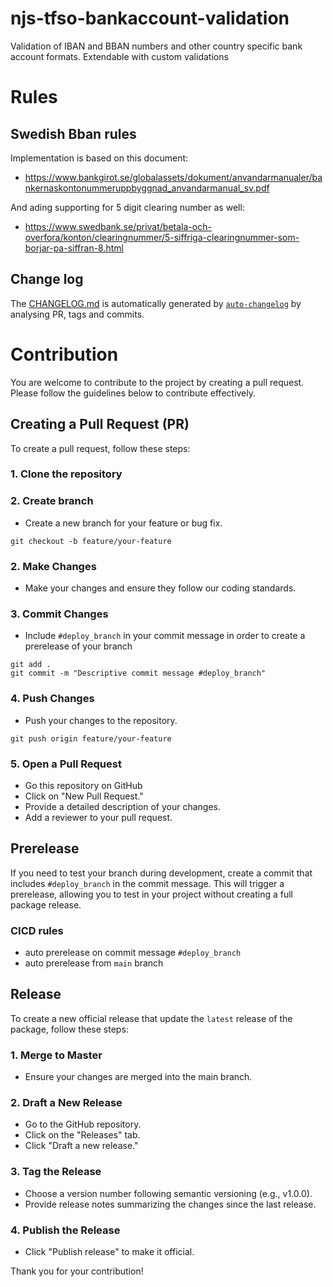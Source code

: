 # njs-tfso-bankaccount-validation
Validation of IBAN and BBAN numbers and other country specific bank account formats. Extendable with custom validations

# Rules
## Swedish Bban rules 
Implementation is based on this document:
* https://www.bankgirot.se/globalassets/dokument/anvandarmanualer/bankernaskontonummeruppbyggnad_anvandarmanual_sv.pdf

And ading supporting for 5 digit clearing number as well:
* https://www.swedbank.se/privat/betala-och-overfora/konton/clearingnummer/5-siffriga-clearingnummer-som-borjar-pa-siffran-8.html

## Change log
The [CHANGELOG.md](CHANGELOG.md) is automatically generated by [`auto-changelog`](https://github.com/CookPete/auto-changelog) by analysing PR, tags and commits.

# Contribution
You are welcome to contribute to the project by creating a pull request. Please follow the guidelines below to 
contribute effectively.

## Creating a Pull Request (PR)
To create a pull request, follow these steps:
### 1. Clone the repository

### 2. Create branch

- Create a new branch for your feature or bug fix.

```shell
git checkout -b feature/your-feature
```

### 2. Make Changes

- Make your changes and ensure they follow our coding standards.

### 3. Commit Changes

- Include `#deploy_branch` in your commit message in order to create a prerelease of your branch

```shell
git add .
git commit -m "Descriptive commit message #deploy_branch"
```

### 4. Push Changes

- Push your changes to the repository.

```shell
git push origin feature/your-feature
```

### 5. Open a Pull Request

- Go this repository on GitHub
- Click on "New Pull Request."
- Provide a detailed description of your changes.
- Add a reviewer to your pull request.

## Prerelease
If you need to test your branch during development, create a commit that includes `#deploy_branch` in the commit message. 
This will trigger a prerelease, allowing you to test in your project without creating a full package release. 

### CICD rules
- auto prerelease on commit message `#deploy_branch`
- auto prerelease from `main` branch

## Release
To create a new official release that update the `latest` release of the package, follow these steps:

### 1. Merge to Master
   - Ensure your changes are merged into the main branch.
### 2. Draft a New Release
   - Go to the GitHub repository.
   - Click on the "Releases" tab.
   - Click "Draft a new release."
### 3. Tag the Release
   - Choose a version number following semantic versioning (e.g., v1.0.0).
   - Provide release notes summarizing the changes since the last release.
### 4. Publish the Release
   - Click "Publish release" to make it official.

Thank you for your contribution!